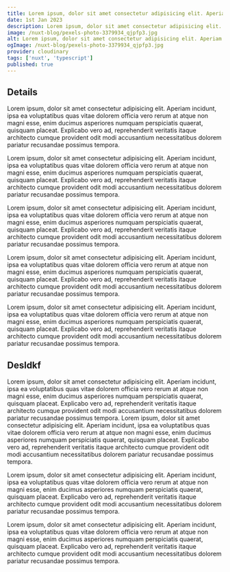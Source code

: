 ```yaml
---
title: Lorem ipsum, dolor sit amet consectetur adipisicing elit. Aperiam incidunt
date: 1st Jan 2023
description: Lorem ipsum, dolor sit amet consectetur adipisicing elit. Aperiam incidunt, ipsa ea voluptatibus quas vitae dolorem officia vero rerum at atque non magni esse, enim ducimus asperiores numquam perspiciatis quaerat,
image: /nuxt-blog/pexels-photo-3379934_qjpfp3.jpg
alt: Lorem ipsum, dolor sit amet consectetur adipisicing elit. Aperiam incidunt
ogImage: /nuxt-blog/pexels-photo-3379934_qjpfp3.jpg
provider: cloudinary
tags: ['nuxt', 'typescript']
published: true
---
```


## Details

Lorem ipsum, dolor sit amet consectetur adipisicing elit. Aperiam incidunt, ipsa ea voluptatibus quas vitae dolorem officia vero rerum at atque non magni esse, enim ducimus asperiores numquam perspiciatis quaerat, quisquam placeat. Explicabo vero ad, reprehenderit veritatis itaque architecto cumque provident odit modi accusantium necessitatibus dolorem pariatur recusandae possimus tempora.

Lorem ipsum, dolor sit amet consectetur adipisicing elit. Aperiam incidunt, ipsa ea voluptatibus quas vitae dolorem officia vero rerum at atque non magni esse, enim ducimus asperiores numquam perspiciatis quaerat, quisquam placeat. Explicabo vero ad, reprehenderit veritatis itaque architecto cumque provident odit modi accusantium necessitatibus dolorem pariatur recusandae possimus tempora.

Lorem ipsum, dolor sit amet consectetur adipisicing elit. Aperiam incidunt, ipsa ea voluptatibus quas vitae dolorem officia vero rerum at atque non magni esse, enim ducimus asperiores numquam perspiciatis quaerat, quisquam placeat. Explicabo vero ad, reprehenderit veritatis itaque architecto cumque provident odit modi accusantium necessitatibus dolorem pariatur recusandae possimus tempora.

Lorem ipsum, dolor sit amet consectetur adipisicing elit. Aperiam incidunt, ipsa ea voluptatibus quas vitae dolorem officia vero rerum at atque non magni esse, enim ducimus asperiores numquam perspiciatis quaerat, quisquam placeat. Explicabo vero ad, reprehenderit veritatis itaque architecto cumque provident odit modi accusantium necessitatibus dolorem pariatur recusandae possimus tempora.

Lorem ipsum, dolor sit amet consectetur adipisicing elit. Aperiam incidunt, ipsa ea voluptatibus quas vitae dolorem officia vero rerum at atque non magni esse, enim ducimus asperiores numquam perspiciatis quaerat, quisquam placeat. Explicabo vero ad, reprehenderit veritatis itaque architecto cumque provident odit modi accusantium necessitatibus dolorem pariatur recusandae possimus tempora.

## Desldkf

Lorem ipsum, dolor sit amet consectetur adipisicing elit. Aperiam incidunt, ipsa ea voluptatibus quas vitae dolorem officia vero rerum at atque non magni esse, enim ducimus asperiores numquam perspiciatis quaerat, quisquam placeat. Explicabo vero ad, reprehenderit veritatis itaque architecto cumque provident odit modi accusantium necessitatibus dolorem pariatur recusandae possimus tempora.
Lorem ipsum, dolor sit amet consectetur adipisicing elit. Aperiam incidunt, ipsa ea voluptatibus quas vitae dolorem officia vero rerum at atque non magni esse, enim ducimus asperiores numquam perspiciatis quaerat, quisquam placeat. Explicabo vero ad, reprehenderit veritatis itaque architecto cumque provident odit modi accusantium necessitatibus dolorem pariatur recusandae possimus tempora.

Lorem ipsum, dolor sit amet consectetur adipisicing elit. Aperiam incidunt, ipsa ea voluptatibus quas vitae dolorem officia vero rerum at atque non magni esse, enim ducimus asperiores numquam perspiciatis quaerat, quisquam placeat. Explicabo vero ad, reprehenderit veritatis itaque architecto cumque provident odit modi accusantium necessitatibus dolorem pariatur recusandae possimus tempora.

Lorem ipsum, dolor sit amet consectetur adipisicing elit. Aperiam incidunt, ipsa ea voluptatibus quas vitae dolorem officia vero rerum at atque non magni esse, enim ducimus asperiores numquam perspiciatis quaerat, quisquam placeat. Explicabo vero ad, reprehenderit veritatis itaque architecto cumque provident odit modi accusantium necessitatibus dolorem pariatur recusandae possimus tempora.
